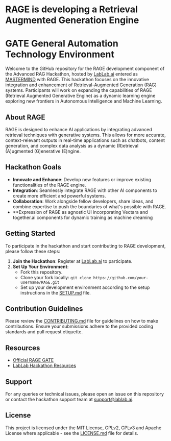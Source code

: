 # RAGE is developing a Retrieval Augmented Generation Engine
# GATE General Automation Technology Environment
Welcome to the GitHub repository for the RAGE development component of the Advanced RAG Hackathon, hosted by [LabLab.ai](https://lablab.ai/event/advanced-rag-hackathon) entered as <a href="https://lablab.ai/event/advanced-rag-hackathon/mastermind">MASTERMIND</a> with RAGE. This hackathon focuses on the innovative integration and enhancement of Retrieval-Augmented Generation (RAG) systems. Participants will work on expanding the capabilities of RAGE (Retrieval Augmented Generative Engine) as a dynamic learning engine exploring new frontiers in Autonomous Intelligence and Machine Learning.

## About RAGE

RAGE is designed to enhance AI applications by integrating advanced retrieval techniques with generative systems. This allows for more accurate, context-relevant outputs in real-time applications such as chatbots, content generation, and complex data analysis as a dynamic (R)etrieval (A)ugmented (G)enerative (E)ngine.
## Hackathon Goals

- **Innovate and Enhance**: Develop new features or improve existing functionalities of the RAGE engine.
- **Integration**: Seamlessly integrate RAGE with other AI components to create more efficient and powerful systems.
- **Collaboration**: Work alongside fellow developers, share ideas, and combine expertise to push the boundaries of what's possible with RAGE.
- **Expression of RAGE as agnostic UI incorporating Vectara and together.ai components for dynamic training as machine dreaming

## Getting Started

To participate in the hackathon and start contributing to RAGE development, please follow these steps:

1. **Join the Hackathon**: Register at [LabLab.ai](https://lablab.ai/event/advanced-rag-hackathon) to participate.
2. **Set Up Your Environment**:
   - Fork this repository.
   - Clone your fork locally: `git clone https://github.com/your-username/RAGE.git`
   - Set up your development environment according to the setup instructions in the [SETUP.md](SETUP.md) file.

## Contribution Guidelines

Please review the [CONTRIBUTING.md](CONTRIBUTING.md) file for guidelines on how to make contributions. Ensure your submissions adhere to the provided coding standards and pull request etiquette.

## Resources

- [Official RAGE GATE](https://github.com/GATERAGE)
- [LabLab Hackathon Resources]([https://lablab.ai/resources](https://lablab.ai/event/advanced-rag-hackathon/mastermind))

## Support

For any queries or technical issues, please open an issue on this repository or contact the hackathon support team at support@lablab.ai.

## License

This project is licensed under the MIT License, GPLv2, GPLv3 and Apache License where applicable - see the [LICENSE.md](LICENSE.md) file for details.


